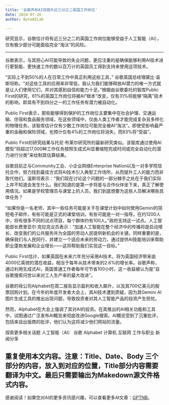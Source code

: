 ```yaml
---
title: '谷歌声称AI将提升近三分之二英国工作岗位'
date: 2024-07-26
author: ByteAILab

---
```


研究显示，谷歌估计将有近三分之二的英国工作岗位能够受益于人工智能（AI），仅有极少部分可能面临完全“淘汰”的风险。

---
谷歌表示，与其担心AI可能导致的失业问题，更应注重的是确保能够利用AI技术进行更智能、更快速工作的数以百万计的英国员工得到支持来使用这项技术。

“实际上不到50%的人在日常工作中真正利用这些工具，” 谷歌英国总经理黛比·温斯坦称。“对这些工具的应用率非常低，我认为我们能够释放AI潜力的唯一方式就是让人们使用它们，并对其感到自信和能力十足。”根据由谷歌委托的智库Public First的研究，61%的英国工作岗位将被AI“根本”改变，仅有31%将能够“隔离”技术的影响，即具有不到四分之一的工作任务有潜力被自动化。

Public First表示，那些能够得到保护的工作岗位主要集中在社会护理、交通运输、住宿和食品服务领域，在这些领域中，仅由人类工作者才能完成复杂且多样化的物理任务。该智库估计仅有少数工作岗位可能完全被AI“淘汰”。即使受影响最严重的金融和保险领域，也预计仅有4%的工作岗位将消失，而83%将“受益”。

Public First的研究结果与托尼·布莱尔研究所的最新研究类似。该智库通过使用AI模型“将超过17,000种工作任务按照生成式AI显著缩短完成时间或完全自动化的潜力进行分类”来绘制其估算结果。

谷歌目前正与Community工会、小企业网络Enterprise Nation以及一对多学院信托合作，努力找到最佳方式将AI技术引入典型工作场所，从而提升工人的能力而非取代他们。温斯坦表示：“我们现在讨论这个问题的一部分棘手之处在于我们实际上并不知道会发生什么。我们知道的是第一步将是与合作伙伴坐下来，真正了解使用情况。如果是学校管理员与课堂上的人员，我们到底想要为这些人员解决哪些具体任务？

“如果你是一名老师，其中一些任务可能是关于在课堂计划中如何使用Gemini的简短电子邮件，有些可能是正式的课堂培训，有些可能是一对一指导。在约1200人中，将有很多不同的试点项目，每个群体约有100人。”政府支持这一试点。人工智能部长费里亚尔·克拉克议员表示：“加速人工智能在整个经济中的传播将是启动增长、改变我们的公共服务并为全国的劳动人民提供新机会的关键。同样重要的是，确保我们与人民同行，并建立一个适应未来的劳动力，通过提供AI技能培训来帮助职业蓬勃发展和企业增长——这将帮助我们实现这一目标。”

Public First估计，如果英国在未来六年充分采用AI技术，将为英国经济带来逾4000亿英镑的潜在收益，相当于每年从技术带来的2.6%的增长率。谷歌声称，通过利用生成式AI，英国普通工作者每年可节省100小时，这一收益被认为是“自谷歌搜索问世以来对工人生产率的最大改进”。

谷歌的母公司Alphabet在周二报告显示盈利和收入飙升，以及其700亿美元的股票回购计划。在今年的年度开发者大会上，其AI技术遭到质疑，因为其Gemini AI图片生成工具的推出出现问题，导致投资者对其人工智能产品的投资产生担忧。

然而，Alphabet在大会上强调了其对AI的投资。在其推出的AI相关功能和工具中，试图通过广泛发布AI概览来彻底改进Google搜索。AI概览受到了沉重批评，包括来自出版商的批评，他们认为这将减少他们网站的流量。

探索更多相关话题
人工智能（AI）
谷歌
Alphabet
计算机
互联网
工作与职业
新闻分享

重复使用本文内容。注意：Title、Date、Body 三个部分的内容，放入到对应的位置，Title部分内容需要翻译为中文。最后只需要输出为Makedown源文件格式内容。
---
感谢阅读！如果您对AI的更多资讯感兴趣，可以查看更多AI文章：[GPTNB](https://gptnb.com)。